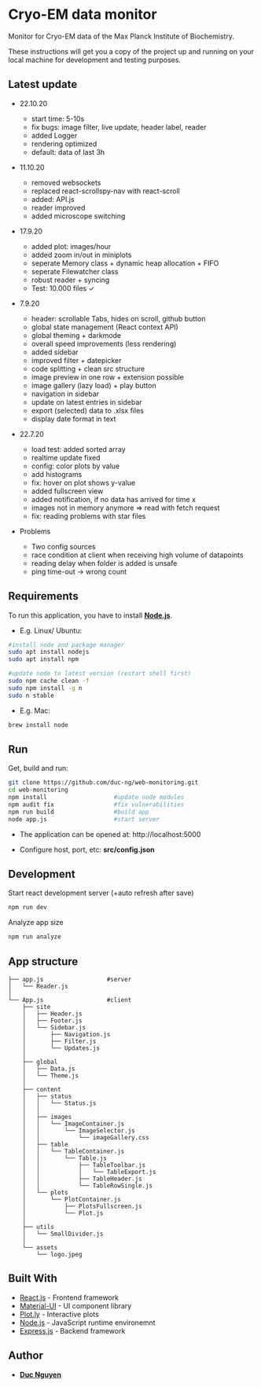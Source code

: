 # Cryo-EM data monitor

Monitor for Cryo-EM data of the Max Planck Institute of Biochemistry.

These instructions will get you a copy of the project up and running on your local machine for development and testing purposes.

## Latest update

- 22.10.20

  - start time: 5-10s
  - fix bugs: image filter, live update, header label, reader
  - added Logger
  - rendering optimized
  - default: data of last 3h

- 11.10.20

  - removed websockets
  - replaced react-scrollspy-nav with react-scroll
  - added: API.js
  - reader improved
  - added microscope switching

- 17.9.20

  - added plot: images/hour
  - added zoom in/out in miniplots
  - seperate Memory class + dynamic heap allocation + FIFO
  - seperate Filewatcher class
  - robust reader + syncing
  - Test: 10.000 files ✓

- 7.9.20

  - header: scrollable Tabs, hides on scroll, github button
  - global state management (React context API)
  - global theming + darkmode
  - overall speed improvements (less rendering)
  - added sidebar
  - improved filter + datepicker
  - code splitting + clean src structure
  - image preview in one row + extension possible
  - image gallery (lazy load) + play button
  - navigation in sidebar
  - update on latest entries in sidebar
  - export (selected) data to .xlsx files
  - display date format in text

- 22.7.20

  - load test: added sorted array
  - realtime update fixed
  - config: color plots by value
  - add histograms
  - fix: hover on plot shows y-value
  - added fullscreen view
  - added notification, if no data has arrived for time x
  - images not in memory anymore => read with fetch request
  - fix: reading problems with star files

- Problems
  - Two config sources
  - race condition at client when receiving high volume of datapoints
  - reading delay when folder is added is unsafe
  - ping time-out -> wrong count

## Requirements

To run this application, you have to install **[Node.js](https://nodejs.org/en/download/)**.

- E.g. Linux/ Ubuntu:

```bash
#install node and package manager
sudo apt install nodejs
sudo apt install npm

#update node to latest version (restart shell first)
sudo npm cache clean -f
sudo npm install -g n
sudo n stable
```

- E.g. Mac:

```bash
brew install node
```

## Run

Get, build and run:

```bash
git clone https://github.com/duc-ng/web-monitoring.git
cd web-monitoring
npm install                   #update node modules
npm audit fix                 #fix vulnerabilities
npm run build                 #build app
node app.js                   #start server
```

- The application can be opened at: http://localhost:5000

- Configure host, port, etc: **src/config.json**

## Development

Start react development server (+auto refresh after save)

```bash
npm run dev
```

Analyze app size

```bash
npm run analyze
```

## App structure

    ├── app.js                  #server
    │   └── Reader.js
    │
    └── App.js                  #client
        ├── site
        │   ├── Header.js
        │   ├── Footer.js
        │   └── Sidebar.js
        │       ├── Navigation.js
        │       ├── Filter.js
        │       └── Updates.js
        │
        ├── global
        │   ├── Data.js
        │   └── Theme.js
        │
        ├── content
        │   ├── status
        │   │   └── Status.js
        │   │
        │   ├── images
        │   │   └── ImageContainer.js
        │   │       └── ImageSelector.js
        │   │           └── imageGallery.css
        │   ├── table
        │   │   └── TableContainer.js
        │   │       └── Table.js
        │   │           ├── TableToolbar.js
        │   │           │   └── TableExport.js
        │   │           ├── TableHeader.js
        │   │           └── TableRowSingle.js
        │   └── plots
        │       └── PlotContainer.js
        │           ├── PlotsFullscreen.js
        │           └── Plot.js
        │
        ├── utils
        │   └── SmallDivider.js
        │
        └── assets
            └── logo.jpeg

## Built With

- [React.js](https://reactjs.org/) - Frontend framework
- [Material-UI](https://material-ui.com/) - UI component library
- [Plot.ly](https://plotly.com/javascript/) - Interactive plots
- [Node.js](https://nodejs.org/en/) - JavaScript runtime environemnt
- [Express.js](https://expressjs.com/) - Backend framework

## Author

- **[Duc Nguyen](https://github.com/duc-ng)**
